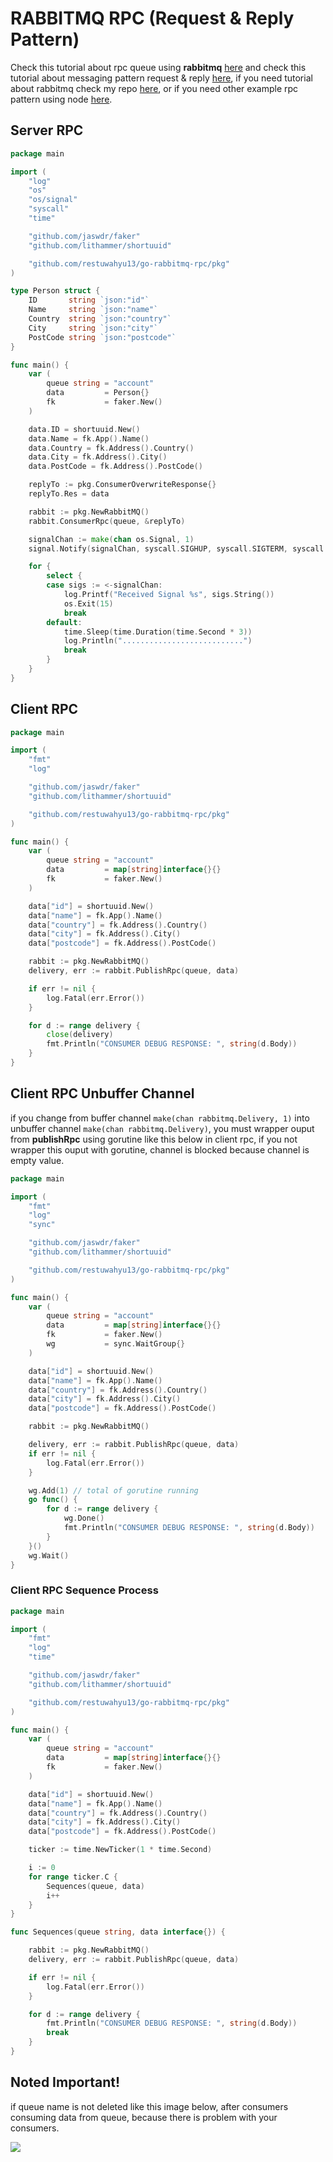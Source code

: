 # RABBITMQ RPC (Request & Reply Pattern)

Check this tutorial about rpc queue using **rabbitmq** [here](https://www.rabbitmq.com/tutorials/tutorial-six-python.html) and check this tutorial about messaging pattern request & reply [here](https://www.enterpriseintegrationpatterns.com/RequestReply.html), if you need tutorial about rabbitmq check my repo [here](https://github.com/restuwahyu13/node-rabbitmq), or if you need other example rpc pattern using node [here](https://github.com/restuwahyu13/golang-rabbitmq-rpc).

## Server RPC

```go
package main

import (
	"log"
	"os"
	"os/signal"
	"syscall"
	"time"

	"github.com/jaswdr/faker"
	"github.com/lithammer/shortuuid"

	"github.com/restuwahyu13/go-rabbitmq-rpc/pkg"
)

type Person struct {
	ID       string `json:"id"`
	Name     string `json:"name"`
	Country  string `json:"country"`
	City     string `json:"city"`
	PostCode string `json:"postcode"`
}

func main() {
	var (
		queue string = "account"
		data         = Person{}
		fk           = faker.New()
	)

	data.ID = shortuuid.New()
	data.Name = fk.App().Name()
	data.Country = fk.Address().Country()
	data.City = fk.Address().City()
	data.PostCode = fk.Address().PostCode()

	replyTo := pkg.ConsumerOverwriteResponse{}
	replyTo.Res = data

	rabbit := pkg.NewRabbitMQ()
	rabbit.ConsumerRpc(queue, &replyTo)

	signalChan := make(chan os.Signal, 1)
	signal.Notify(signalChan, syscall.SIGHUP, syscall.SIGTERM, syscall.SIGQUIT, syscall.SIGALRM)

	for {
		select {
		case sigs := <-signalChan:
			log.Printf("Received Signal %s", sigs.String())
			os.Exit(15)
			break
		default:
			time.Sleep(time.Duration(time.Second * 3))
			log.Println("...........................")
			break
		}
	}
}
```

## Client RPC

```go
package main

import (
	"fmt"
	"log"

	"github.com/jaswdr/faker"
	"github.com/lithammer/shortuuid"

	"github.com/restuwahyu13/go-rabbitmq-rpc/pkg"
)

func main() {
	var (
		queue string = "account"
		data         = map[string]interface{}{}
		fk           = faker.New()
	)

	data["id"] = shortuuid.New()
	data["name"] = fk.App().Name()
	data["country"] = fk.Address().Country()
	data["city"] = fk.Address().City()
	data["postcode"] = fk.Address().PostCode()

	rabbit := pkg.NewRabbitMQ()
	delivery, err := rabbit.PublishRpc(queue, data)

	if err != nil {
		log.Fatal(err.Error())
	}

	for d := range delivery {
		close(delivery)
		fmt.Println("CONSUMER DEBUG RESPONSE: ", string(d.Body))
	}
}
```

## Client RPC Unbuffer Channel

if you change from buffer channel `make(chan rabbitmq.Delivery, 1)` into unbuffer channel `make(chan rabbitmq.Delivery)`, you must wrapper ouput from **publishRpc** using gorutine like this below in client rpc, if you not wrapper this ouput with gorutine, channel is blocked because channel is empty value.

```go
package main

import (
	"fmt"
	"log"
	"sync"

	"github.com/jaswdr/faker"
	"github.com/lithammer/shortuuid"

	"github.com/restuwahyu13/go-rabbitmq-rpc/pkg"
)

func main() {
	var (
		queue string = "account"
		data         = map[string]interface{}{}
		fk           = faker.New()
		wg           = sync.WaitGroup{}
	)

	data["id"] = shortuuid.New()
	data["name"] = fk.App().Name()
	data["country"] = fk.Address().Country()
	data["city"] = fk.Address().City()
	data["postcode"] = fk.Address().PostCode()

	rabbit := pkg.NewRabbitMQ()

	delivery, err := rabbit.PublishRpc(queue, data)
	if err != nil {
		log.Fatal(err.Error())
	}

	wg.Add(1) // total of gorutine running
	go func() {
		for d := range delivery {
			wg.Done()
			fmt.Println("CONSUMER DEBUG RESPONSE: ", string(d.Body))
		}
	}()
	wg.Wait()
}
```

### Client RPC Sequence Process

```go
package main

import (
	"fmt"
	"log"
	"time"

	"github.com/jaswdr/faker"
	"github.com/lithammer/shortuuid"

	"github.com/restuwahyu13/go-rabbitmq-rpc/pkg"
)

func main() {
	var (
		queue string = "account"
		data         = map[string]interface{}{}
		fk           = faker.New()
	)

	data["id"] = shortuuid.New()
	data["name"] = fk.App().Name()
	data["country"] = fk.Address().Country()
	data["city"] = fk.Address().City()
	data["postcode"] = fk.Address().PostCode()

	ticker := time.NewTicker(1 * time.Second)

	i := 0
	for range ticker.C {
		Sequences(queue, data)
		i++
	}
}

func Sequences(queue string, data interface{}) {

	rabbit := pkg.NewRabbitMQ()
	delivery, err := rabbit.PublishRpc(queue, data)

	if err != nil {
		log.Fatal(err.Error())
	}

	for d := range delivery {
		fmt.Println("CONSUMER DEBUG RESPONSE: ", string(d.Body))
		break
	}
}
```

## Noted Important!

if queue name  is not deleted like this image below, after consumers consuming data from queue, because there is problem with your consumers.

![](https://i.imgur.com/NpczUuG.png)
